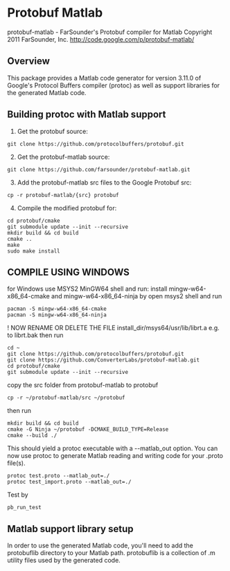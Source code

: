 # Protobuf Matlab

protobuf-matlab - FarSounder's Protobuf compiler for Matlab
Copyright 2011 FarSounder, Inc.
http://code.google.com/p/protobuf-matlab/


## Overview

This package provides a Matlab code generator for version 3.11.0 of Google's
Protocol Buffers compiler (protoc) as well as support libraries for the
generated Matlab code.


## Building protoc with Matlab support

1. Get the protobuf source:
```
git clone https://github.com/protocolbuffers/protobuf.git
```

2. Get the protobuf-matlab source:
```
git clone https://github.com/farsounder/protobuf-matlab.git
```

3. Add the protobuf-matlab src files to the Google Protobuf src:
```
cp -r protobuf-matlab/{src} protobuf
```

4. Compile the modified protobuf for:
```
cd protobuf/cmake
git submodule update --init --recursive
mkdir build && cd build
cmake ..
make
sudo make install
```


## COMPILE USING WINDOWS

for Windows use MSYS2 MinGW64 shell and run:
install mingw-w64-x86_64-cmake and mingw-w64-x86_64-ninja by
open msys2 shell and run
```
pacman -S mingw-w64-x86_64-cmake
pacman -S mingw-w64-x86_64-ninja
 ```
! NOW RENAME OR DELETE THE FILE install_dir/msys64/usr/lib/librt.a e.g. to librt.bak 
then run
```
cd ~
git clone https://github.com/protocolbuffers/protobuf.git
git clone https://github.com/ConverterLabs/protobuf-matlab.git
cd protobuf/cmake
git submodule update --init --recursive
```
copy the src folder from protobuf-matlab to protobuf
```
cp -r ~/protobuf-matlab/src ~/protobuf
```
then run
```
mkdir build && cd build
cmake -G Ninja ~/protobuf -DCMAKE_BUILD_TYPE=Release
cmake --build ./
```

This should yield a protoc executable with a --matlab_out option. You can now
use protoc to generate Matlab reading and writing code for your .proto file(s).

```
protoc test.proto --matlab_out=./
protoc test_import.proto --matlab_out=./
```

Test by 
```
pb_run_test
```

## Matlab support library setup

In order to use the generated Matlab code, you'll need to add the protobuflib
directory to your Matlab path. protobuflib is a collection of .m utility files
used by the generated code.
